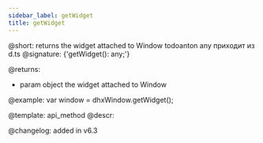 ```yaml
---
sidebar_label: getWidget
title: getWidget
---          
```


@short: returns the widget attached to Window
todoanton any приходит из d.ts
@signature: {'getWidget(): any;'}

@returns:
- param	object      the widget attached to Window

@example:
var window = dhxWindow.getWidget(); 


@template: api_method
@descr:

@changelog:
added in v6.3

